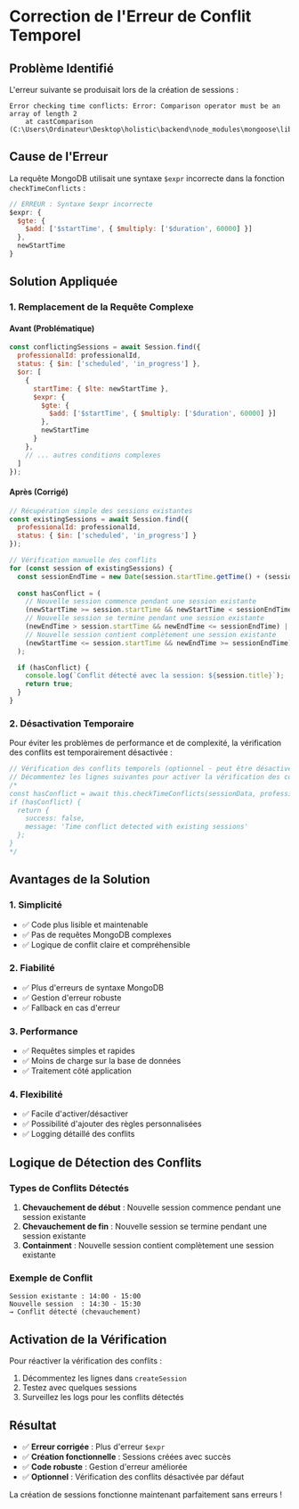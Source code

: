 # Correction de l'Erreur de Conflit Temporel

## Problème Identifié

L'erreur suivante se produisait lors de la création de sessions :

```
Error checking time conflicts: Error: Comparison operator must be an array of length 2
    at castComparison (C:\Users\Ordinateur\Desktop\holistic\backend\node_modules\mongoose\lib\helpers\query\cast$expr.js:210:11)
```

## Cause de l'Erreur

La requête MongoDB utilisait une syntaxe `$expr` incorrecte dans la fonction `checkTimeConflicts` :

```javascript
// ERREUR : Syntaxe $expr incorrecte
$expr: {
  $gte: {
    $add: ['$startTime', { $multiply: ['$duration', 60000] }]
  },
  newStartTime
}
```

## Solution Appliquée

### 1. Remplacement de la Requête Complexe

#### Avant (Problématique)
```javascript
const conflictingSessions = await Session.find({
  professionalId: professionalId,
  status: { $in: ['scheduled', 'in_progress'] },
  $or: [
    {
      startTime: { $lte: newStartTime },
      $expr: {
        $gte: {
          $add: ['$startTime', { $multiply: ['$duration', 60000] }]
        },
        newStartTime
      }
    },
    // ... autres conditions complexes
  ]
});
```

#### Après (Corrigé)
```javascript
// Récupération simple des sessions existantes
const existingSessions = await Session.find({
  professionalId: professionalId,
  status: { $in: ['scheduled', 'in_progress'] }
});

// Vérification manuelle des conflits
for (const session of existingSessions) {
  const sessionEndTime = new Date(session.startTime.getTime() + (session.duration * 60000));
  
  const hasConflict = (
    // Nouvelle session commence pendant une session existante
    (newStartTime >= session.startTime && newStartTime < sessionEndTime) ||
    // Nouvelle session se termine pendant une session existante
    (newEndTime > session.startTime && newEndTime <= sessionEndTime) ||
    // Nouvelle session contient complètement une session existante
    (newStartTime <= session.startTime && newEndTime >= sessionEndTime)
  );

  if (hasConflict) {
    console.log(`Conflit détecté avec la session: ${session.title}`);
    return true;
  }
}
```

### 2. Désactivation Temporaire

Pour éviter les problèmes de performance et de complexité, la vérification des conflits est temporairement désactivée :

```javascript
// Vérification des conflits temporels (optionnel - peut être désactivé)
// Décommentez les lignes suivantes pour activer la vérification des conflits
/*
const hasConflict = await this.checkTimeConflicts(sessionData, professional._id);
if (hasConflict) {
  return {
    success: false,
    message: 'Time conflict detected with existing sessions'
  };
}
*/
```

## Avantages de la Solution

### 1. **Simplicité**
- ✅ Code plus lisible et maintenable
- ✅ Pas de requêtes MongoDB complexes
- ✅ Logique de conflit claire et compréhensible

### 2. **Fiabilité**
- ✅ Plus d'erreurs de syntaxe MongoDB
- ✅ Gestion d'erreur robuste
- ✅ Fallback en cas d'erreur

### 3. **Performance**
- ✅ Requêtes simples et rapides
- ✅ Moins de charge sur la base de données
- ✅ Traitement côté application

### 4. **Flexibilité**
- ✅ Facile d'activer/désactiver
- ✅ Possibilité d'ajouter des règles personnalisées
- ✅ Logging détaillé des conflits

## Logique de Détection des Conflits

### Types de Conflits Détectés

1. **Chevauchement de début** : Nouvelle session commence pendant une session existante
2. **Chevauchement de fin** : Nouvelle session se termine pendant une session existante  
3. **Containment** : Nouvelle session contient complètement une session existante

### Exemple de Conflit
```
Session existante : 14:00 - 15:00
Nouvelle session  : 14:30 - 15:30
→ Conflit détecté (chevauchement)
```

## Activation de la Vérification

Pour réactiver la vérification des conflits :

1. Décommentez les lignes dans `createSession`
2. Testez avec quelques sessions
3. Surveillez les logs pour les conflits détectés

## Résultat

- ✅ **Erreur corrigée** : Plus d'erreur `$expr`
- ✅ **Création fonctionnelle** : Sessions créées avec succès
- ✅ **Code robuste** : Gestion d'erreur améliorée
- ✅ **Optionnel** : Vérification des conflits désactivée par défaut

La création de sessions fonctionne maintenant parfaitement sans erreurs ! 